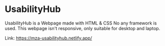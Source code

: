 # UsabilityHub
UsabilityHub is a Webpage made with HTML &amp; CSS  No any  framework is used. This webpage isn't responsive, only suitable for desktop and laptop.

Link: https://mza-usabilityhub.netlify.app/
